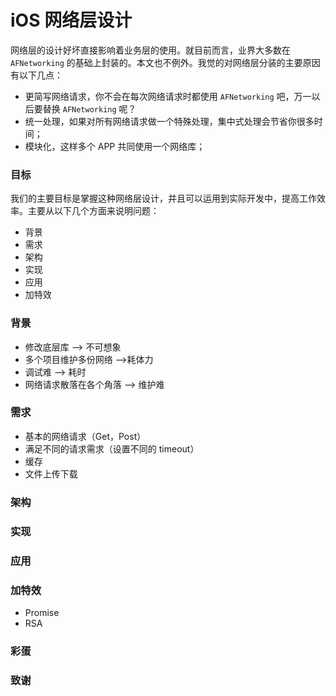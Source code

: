 # iOS 网络层设计

网络层的设计好坏直接影响着业务层的使用。就目前而言，业界大多数在 `AFNetworking` 的基础上封装的。本文也不例外。我觉的对网络层分装的主要原因有以下几点：

- 更简写网络请求，你不会在每次网络请求时都使用 `AFNetworking` 吧，万一以后要替换 `AFNetworking` 呢？
- 统一处理，如果对所有网络请求做一个特殊处理，集中式处理会节省你很多时间；
- 模块化，这样多个 APP 共同使用一个网络库；

### 目标
我们的主要目标是掌握这种网络层设计，并且可以运用到实际开发中，提高工作效率。主要从以下几个方面来说明问题：

- 背景
- 需求
- 架构
- 实现
- 应用
- 加特效

### 背景

- 修改底层库 —> 不可想象
- 多个项目维护多份网络 —>耗体力
- 调试难 —> 耗时
- 网络请求散落在各个角落 —> 维护难

### 需求

- 基本的网络请求（Get，Post）
- 满足不同的请求需求（设置不同的 timeout）
- 缓存
- 文件上传下载

### 架构

### 实现

### 应用

### 加特效

- Promise
- RSA

### 彩蛋

### 致谢